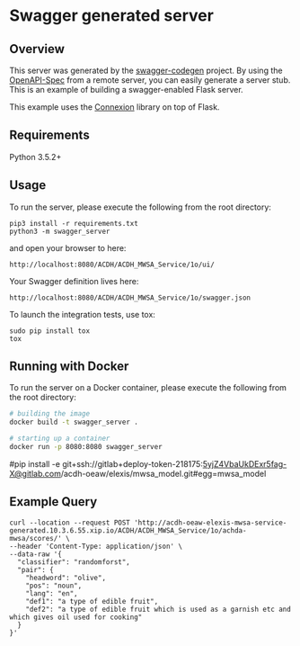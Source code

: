# Swagger generated server

## Overview
This server was generated by the [swagger-codegen](https://github.com/swagger-api/swagger-codegen) project. By using the
[OpenAPI-Spec](https://github.com/swagger-api/swagger-core/wiki) from a remote server, you can easily generate a server stub.  This
is an example of building a swagger-enabled Flask server.

This example uses the [Connexion](https://github.com/zalando/connexion) library on top of Flask.

## Requirements
Python 3.5.2+

## Usage
To run the server, please execute the following from the root directory:

```
pip3 install -r requirements.txt
python3 -m swagger_server
```

and open your browser to here:

```
http://localhost:8080/ACDH/ACDH_MWSA_Service/1o/ui/
```

Your Swagger definition lives here:

```
http://localhost:8080/ACDH/ACDH_MWSA_Service/1o/swagger.json
```

To launch the integration tests, use tox:
```
sudo pip install tox
tox
```

## Running with Docker

To run the server on a Docker container, please execute the following from the root directory:

```bash
# building the image
docker build -t swagger_server .

# starting up a container
docker run -p 8080:8080 swagger_server
```

#pip install -e git+ssh://gitlab+deploy-token-218175:5yjZ4VbaUkDExr5fag-X@gitlab.com/acdh-oeaw/elexis/mwsa_model.git#egg=mwsa_model

## Example Query
```
curl --location --request POST 'http://acdh-oeaw-elexis-mwsa-service-generated.10.3.6.55.xip.io/ACDH/ACDH_MWSA_Service/1o/achda-mwsa/scores/' \
--header 'Content-Type: application/json' \
--data-raw '{
  "classifier": "randomforst",
  "pair": {
    "headword": "olive",
    "pos": "noun",
    "lang": "en",
    "def1": "a type of edible fruit",
    "def2": "a type of edible fruit which is used as a garnish etc and which gives oil used for cooking"
  }
}'
```
